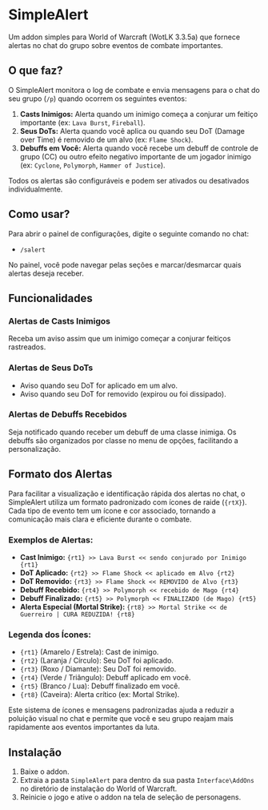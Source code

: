 # SimpleAlert

Um addon simples para World of Warcraft (WotLK 3.3.5a) que fornece alertas no chat do grupo sobre eventos de combate importantes.

## O que faz?

O SimpleAlert monitora o log de combate e envia mensagens para o chat do seu grupo (`/p`) quando ocorrem os seguintes eventos:

1.  **Casts Inimigos:** Alerta quando um inimigo começa a conjurar um feitiço importante (ex: `Lava Burst`, `Fireball`).
2.  **Seus DoTs:** Alerta quando você aplica ou quando seu DoT (Damage over Time) é removido de um alvo (ex: `Flame Shock`).
3.  **Debuffs em Você:** Alerta quando você recebe um debuff de controle de grupo (CC) ou outro efeito negativo importante de um jogador inimigo (ex: `Cyclone`, `Polymorph`, `Hammer of Justice`).

Todos os alertas são configuráveis e podem ser ativados ou desativados individualmente.

## Como usar?

Para abrir o painel de configurações, digite o seguinte comando no chat:

-   `/salert`

No painel, você pode navegar pelas seções e marcar/desmarcar quais alertas deseja receber.

## Funcionalidades

### Alertas de Casts Inimigos

Receba um aviso assim que um inimigo começar a conjurar feitiços rastreados.

### Alertas de Seus DoTs

-   Aviso quando seu DoT for aplicado em um alvo.
-   Aviso quando seu DoT for removido (expirou ou foi dissipado).

### Alertas de Debuffs Recebidos

Seja notificado quando receber um debuff de uma classe inimiga. Os debuffs são organizados por classe no menu de opções, facilitando a personalização.

## Formato dos Alertas

Para facilitar a visualização e identificação rápida dos alertas no chat, o SimpleAlert utiliza um formato padronizado com ícones de raide (`{rtX}`). Cada tipo de evento tem um ícone e cor associado, tornando a comunicação mais clara e eficiente durante o combate.

### Exemplos de Alertas:

-   **Cast Inimigo:** `{rt1} >> Lava Burst << sendo conjurado por Inimigo {rt1}`
-   **DoT Aplicado:** `{rt2} >> Flame Shock << aplicado em Alvo {rt2}`
-   **DoT Removido:** `{rt3} >> Flame Shock << REMOVIDO de Alvo {rt3}`
-   **Debuff Recebido:** `{rt4} >> Polymorph << recebido de Mago {rt4}`
-   **Debuff Finalizado:** `{rt5} >> Polymorph << FINALIZADO (de Mago) {rt5}`
-   **Alerta Especial (Mortal Strike):** `{rt8} >> Mortal Strike << de Guerreiro | CURA REDUZIDA! {rt8}`

### Legenda dos Ícones:

-   `{rt1}` (Amarelo / Estrela): Cast de inimigo.
-   `{rt2}` (Laranja / Círculo): Seu DoT foi aplicado.
-   `{rt3}` (Roxo / Diamante): Seu DoT foi removido.
-   `{rt4}` (Verde / Triângulo): Debuff aplicado em você.
-   `{rt5}` (Branco / Lua): Debuff finalizado em você.
-   `{rt8}` (Caveira): Alerta crítico (ex: Mortal Strike).

Este sistema de ícones e mensagens padronizadas ajuda a reduzir a poluição visual no chat e permite que você e seu grupo reajam mais rapidamente aos eventos importantes da luta.

## Instalação

1.  Baixe o addon.
2.  Extraia a pasta `SimpleAlert` para dentro da sua pasta `Interface\AddOns` no diretório de instalação do World of Warcraft.
3.  Reinicie o jogo e ative o addon na tela de seleção de personagens.